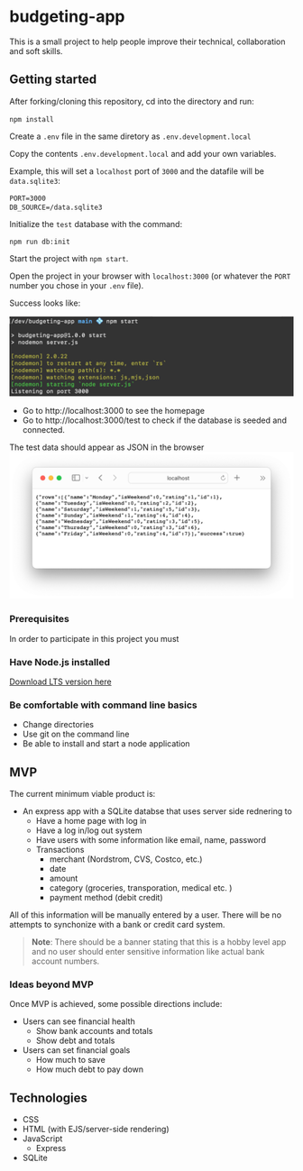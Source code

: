 # budgeting-app

This is a small project to help people improve their technical, collaboration and soft skills. 

## Getting started

After forking/cloning this repository, cd into the directory and run:

`npm install`

Create a `.env` file in the same diretory as `.env.development.local`

Copy the contents `.env.development.local` and add your own variables.

Example, this will set a `localhost` port of `3000` and the datafile will be `data.sqlite3`:


```
PORT=3000
DB_SOURCE=/data.sqlite3
```

Initialize the `test` database with the command:

```
npm run db:init
```

Start the project with `npm start`.

Open the project in your browser with `localhost:3000` (or whatever the `PORT` number you chose in your `.env` file).

Success looks like:

![Successful server running in terminal](./assets/readmes/server-running.png)


- Go to http://localhost:3000 to see the homepage
- Go to http://localhost:3000/test to check if the database is seeded and connected.

The test data should appear as JSON in the browser
![test data as json in the browser](./assets/readmes/test-data-in-browser.png)

### Prerequisites

In order to participate in this project you must

### Have Node.js installed

[Download LTS version here](https://nodejs.org/en)

### Be comfortable with command line basics

- Change directories
- Use git on the command line
- Be able to install and start a node application


## MVP

The current minimum viable product is:
 - An express app with a SQLite databse that uses server side rednering to
    - Have a home page with log in
    - Have a log in/log out system
    - Have users with some information like email, name, password
    - Transactions  
        - merchant (Nordstrom, CVS, Costco, etc.)
        - date
        - amount
        - category (groceries, transporation, medical etc. )
        - payment method (debit credit)

All of this information will be manually entered by a user. There will be no attempts to synchonize with a bank or credit card system. 

> **Note**: There should be a banner stating that this is a hobby level app and no user should enter sensitive information like actual bank account numbers. 


### Ideas beyond MVP

Once MVP is achieved, some possible directions include:
- Users can see financial health 
    - Show bank accounts and totals
    - Show debt and totals
- Users can set financial goals 
    - How much to save
    - How much debt to pay down


## Technologies

- CSS
- HTML (with EJS/server-side rendering)
- JavaScript
    - Express
- SQLite 